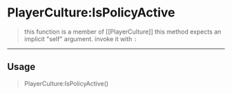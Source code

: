 # PlayerCulture:IsPolicyActive
> this function is a member of [[PlayerCulture]]
> this method expects an implicit "self" argument. invoke it with `:`
-----
## Usage
> PlayerCulture:IsPolicyActive()
